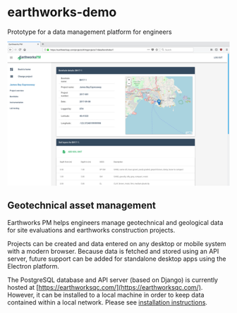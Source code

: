 # earthworks-demo
Prototype for a data management platform for engineers

![Earthworks PM screenshot](./Screenshot_20171215_102540.png)

## Geotechnical asset management
Earthworks PM helps engineers manage geotechnical and geological data for site evaluations and earthworks construction projects.

Projects can be created and data entered on any desktop or mobile system with a modern browser. Because data is fetched and stored using an API server, future support can be added for standalone desktop apps using the Electron platform.

The PostgreSQL database and API server (based on Django) is currently hosted at [https://earthworksqc.com/](https://earthworksqc.com/). However, it can be installed to a local machine in order to keep data contained within a local network. Please see [installation instructions](./installation.md).
